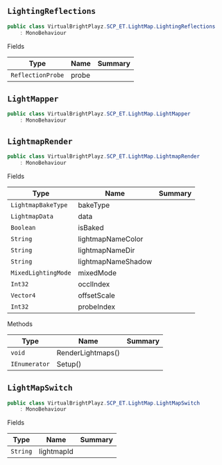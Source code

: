 ## `LightingReflections`

```csharp
public class VirtualBrightPlayz.SCP_ET.LightMap.LightingReflections
    : MonoBehaviour

```

Fields

| Type | Name | Summary | 
| --- | --- | --- | 
| `ReflectionProbe` | probe |  | 


## `LightMapper`

```csharp
public class VirtualBrightPlayz.SCP_ET.LightMap.LightMapper
    : MonoBehaviour

```

## `LightmapRender`

```csharp
public class VirtualBrightPlayz.SCP_ET.LightMap.LightmapRender
    : MonoBehaviour

```

Fields

| Type | Name | Summary | 
| --- | --- | --- | 
| `LightmapBakeType` | bakeType |  | 
| `LightmapData` | data |  | 
| `Boolean` | isBaked |  | 
| `String` | lightmapNameColor |  | 
| `String` | lightmapNameDir |  | 
| `String` | lightmapNameShadow |  | 
| `MixedLightingMode` | mixedMode |  | 
| `Int32` | occlIndex |  | 
| `Vector4` | offsetScale |  | 
| `Int32` | probeIndex |  | 


Methods

| Type | Name | Summary | 
| --- | --- | --- | 
| `void` | RenderLightmaps() |  | 
| `IEnumerator` | Setup() |  | 


## `LightMapSwitch`

```csharp
public class VirtualBrightPlayz.SCP_ET.LightMap.LightMapSwitch
    : MonoBehaviour

```

Fields

| Type | Name | Summary | 
| --- | --- | --- | 
| `String` | lightmapId |  | 


